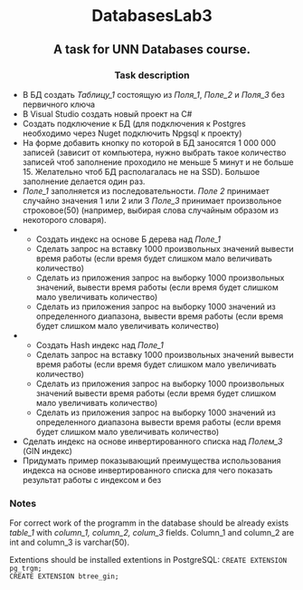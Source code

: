<h1 align="center"> DatabasesLab3</h1>
<h2 align="center">A task for UNN Databases course.</h2>
<h3 align="center">Task description</h3>
<ul>
<li> В БД создать <i>Таблицу_1</i> состоящую из <i>Поля_1</i>, <i>Поле_2</i> и <i>Поля_3</i> без первичного ключа</li>
<li> В Visual Studio создать новый проект на С#</li>
<li> Создать подключение к БД (для подключения к Postgres необходимо через Nuget подключить Npgsql к проекту)</li>
<li> На форме добавить кнопку по которой в БД заносятся 1 000 000 записей (зависит от компьютера, нужно выбрать такое количество записей чтоб заполнение проходило не меньше 5 минут и не больше 15. Желательно чтоб БД располагалась не на SSD). Большое заполнение делается один раз.</li> 
<li> <i>Поле_1</i> заполняется из последовательности.
<i>Поле 2</i> принимает случайно значения 1 или 2 или 3
<i>Поле_3</i> принимает произвольное строковое(50) (например, выбирая слова случайным образом из некоторого словаря). </li> 
<li>  
  <ul>
    <li> Создать индекс на основе Б дерева над <i>Поле_1</i></li> 
   <li>  Cделать запрос на вставку 1000 произвольных значений вывести время работы (если время будет слишком мало величивать количество)</li> 
   <li>  Сделать из приложения запрос на выборку 1000 произвольных значений, вывести время работы (если время будет слишком мало увеличивать количество)</li> 
   <li>  Сделать из приложения запрос на выборку 1000 значений из определенного диапазона, вывести время работы (если время будет слишком мало увеличивать количество)</li> 
    </ul>
</li> 
<li> 
  <ul>
  <li> Создать Hash индекс над <i>Поле_1</i></li> 
<li> Сделать запрос на вставку 1000 произвольных значений вывести время работы (если время будет слишком мало увеличивать количество) </li>
<li> Сделать из приложения запрос на выборку 1000 произвольных значений вывести время работы (если время будет слишком мало увеличивать количество) </li>
<li> Сделать из приложения запрос на выборку 1000 значений из определенного диапазона вывести время работы (если время будет слишком мало увеличивать количество) </li>
  </ul>
</li> 
  <li>Сделать индекс на основе инвертированного списка над <i>Полем_3</i> (GIN индекс)</li>
  <li>Придумать пример показывающий преимущества использования индекса на основе инвертированного списка для чего показать результат работы с индексом и без</li>
</ul>

<h3>Notes</h3>
<p>For correct work of the programm in the database should be already exists <i>table_1</i> with <i>column_1, column_2, colum_3</i> fields. Column_1 and column_2 are int and column_3 is varchar(50).</p>
<p>Extentions should be installed extentions in PostgreSQL:
<code>CREATE EXTENSION pg_trgm;
CREATE EXTENSION btree_gin;</code></p>
